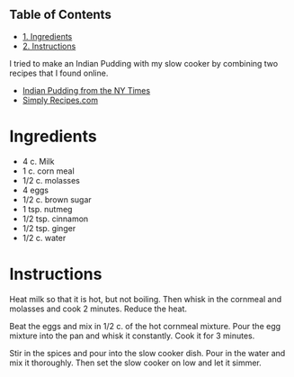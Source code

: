 <div id="table-of-contents">
<h2>Table of Contents</h2>
<div id="text-table-of-contents">
<ul>
<li><a href="#orgheadline1">1. Ingredients</a></li>
<li><a href="#orgheadline2">2. Instructions</a></li>
</ul>
</div>
</div>

I tried to make an Indian Pudding with my slow cooker by combining two recipes that I found online.

-   [Indian Pudding from the NY Times](http://cooking.nytimes.com/recipes/1016896-indian-pudding)
-   [Simply Recipes.com](http://www.simplyrecipes.com/recipes/indian_pudding/)

# Ingredients<a id="orgheadline1"></a>

-   4 c. Milk
-   1 c. corn meal
-   1/2 c. molasses
-   4 eggs
-   1/2 c. brown sugar
-   1 tsp. nutmeg
-   1/2 tsp. cinnamon
-   1/2 tsp. ginger
-   1/2 c. water

# Instructions<a id="orgheadline2"></a>

Heat milk so that it is hot, but not boiling.  Then whisk in the cornmeal and molasses and cook 2 minutes.  Reduce the heat.

Beat the eggs and mix in 1/2 c. of the hot cornmeal mixture.  Pour the egg mixture into the pan and whisk it constantly.  Cook it for 3 minutes.

Stir in the spices and pour into the slow cooker dish.  Pour in the water and mix it thoroughly.  Then set the slow cooker on low and let it simmer.